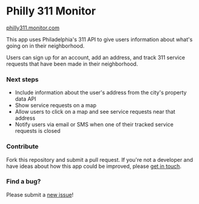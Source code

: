 # Philly 311 Monitor

[philly311.monitor.com](http://philly311.monitor.com)

This app uses Philadelphia's 311 API to give users information about what's going on in their neighborhood. 

Users can sign up for an account, add an address, and track 311 service requests that have been made in their neighborhood. 


### Next steps

* Include information about the user's address from the city's property data API
* Show service requests on a map
* Allow users to click on a map and see service requests near that address 
* Notify users via email or SMS when one of their tracked service requests is closed

### Contribute 

Fork this repository and submit a pull request. If you're not a developer and have ideas about how this app could be improved, please [get in touch](http://nabil.io). 

### Find a bug?

Please submit a [new issue](https://github.com/nhashmi/philly-311-monitor/issues/new)!